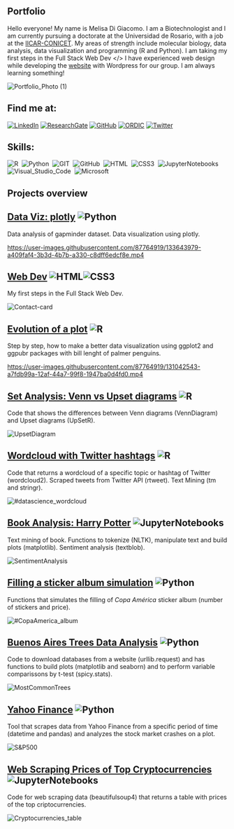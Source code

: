 ##  Portfolio

Hello everyone! My name is Melisa Di Giacomo. I am a Biotechnologist and I am currently pursuing a doctorate at the Universidad de Rosario, with a job at the [IICAR-CONICET](https://www.iicar-conicet.gob.ar/grupos-de-investigacion/genetica-y-mejoramiento-de-tomate/). My areas of strength include molecular biology, data analysis, data visualization and programming (R and Python). I am taking my first steps in the Full Stack Web Dev </> I have experienced web design while developing the [website](http://codigotomate.com.ar/) with Wordpress for our group. I am always learning something!

![Portfolio_Photo (1)](https://user-images.githubusercontent.com/87764919/126541673-2979eff6-cc3a-409b-b73e-9ab58def62de.jpg)

 
## Find me at:

[![LinkedIn](https://img.shields.io/badge/LinkedIn-0077B5?style=for-the-badge&logo=linkedin&logoColor=white)](https://www.linkedin.com/in/melisa-di-giacomo/)
[![ResearchGate](https://img.shields.io/badge/Research_Gate-38B2AC?style=for-the-badge&logo=ResearchGate&logoColor=white)](https://www.researchgate.net/profile/Melisa-Di-Giacomo)
[![GitHub](https://img.shields.io/badge/GitHub-100000?style=for-the-badge&logo=github&logoColor=white)](https://github.com/melisadigiacomo/melisadigiacomo)
[![ORDIC](https://img.shields.io/badge/ORCID-6DB33F?style=for-the-badge&logo=orcid&logoColor=white)](https://orcid.org/0000-0001-8770-3697)
[![Twitter](https://img.shields.io/badge/Twitter-1DA1F2?style=for-the-badge&logo=twitter&logoColor=white)](https://twitter.com/melisadigiacomo)


## Skills:
![R](https://img.shields.io/badge/R-276DC3?style=for-the-badge&logo=r&logoColor=white)&nbsp;
![Python](https://img.shields.io/badge/Python-14354C?style=for-the-badge&logo=python&logoColor=white)&nbsp;
![GIT](https://img.shields.io/badge/GIT-D83B01?style=for-the-badge&logo=GIT&logoColor=white)&nbsp;
![GitHub](https://img.shields.io/badge/GitHub-000000?style=for-the-badge&logo=GitHub&logoColor=white)&nbsp;
![HTML](https://img.shields.io/badge/HTML5-E34F26?style=for-the-badge&logo=html5&logoColor=white)&nbsp;
![CSS3](https://img.shields.io/badge/CSS3-00599C?style=for-the-badge&logo=CSS3&logoColor=white)&nbsp;
![JupyterNotebooks](https://img.shields.io/badge/Jupyter-D83B01?style=for-the-badge&logo=Jupyter&logoColor=white)&nbsp;
![Visual_Studio_Code](https://img.shields.io/badge/Visual_Studio_Code-00599C?style=for-the-badge&logo=VisualStudioCode&logoColor=white)&nbsp;
![Microsoft](https://img.shields.io/badge/Microsoft-666666?style=for-the-badge&logo=microsoft&logoColor=white)&nbsp;


## Projects overview

## [Data Viz: plotly](https://github.com/melisadigiacomo/dataviz-plotly) ![Python](https://img.shields.io/badge/Python-14354C?style=for-the-badge&logo=python&logoColor=white)&nbsp;
Data analysis of gapminder dataset. Data visualization using plotly. 

https://user-images.githubusercontent.com/87764919/133643979-a409faf4-3b3d-4b7b-a330-c8dff6edcf8e.mp4


## [Web Dev](https://github.com/melisadigiacomo/webdev) ![HTML](https://img.shields.io/badge/HTML5-E34F26?style=for-the-badge&logo=html5&logoColor=white)![CSS3](https://img.shields.io/badge/CSS3-00599C?style=for-the-badge&logo=CSS3&logoColor=white)&nbsp;
My first steps in the Full Stack Web Dev.

![Contact-card](https://github.com/melisadigiacomo/webdev/blob/master/contact_card/images/contact-card.jpg)

## [Evolution of a plot](https://github.com/melisadigiacomo/plotevolution) ![R](https://img.shields.io/badge/R-276DC3?style=for-the-badge&logo=r&logoColor=white)&nbsp;
Step by step, how to make a better data visualization using ggplot2 and ggpubr packages with bill lenght of palmer penguins.

https://user-images.githubusercontent.com/87764919/131042543-a7fdb99a-12af-44a7-99f8-1947ba0d4fd0.mp4


## [Set Analysis: Venn vs Upset diagrams](https://github.com/melisadigiacomo/SetAnalysis) ![R](https://img.shields.io/badge/R-276DC3?style=for-the-badge&logo=r&logoColor=white)&nbsp;
Code that shows the differences between Venn diagrams (VennDiagram) and Upset diagrams (UpSetR).

![UpsetDiagram](https://github.com/melisadigiacomo/SetAnalysis/blob/master/images/AttributeScatterplot.png)


## [Wordcloud with Twitter hashtags](https://github.com/melisadigiacomo/tweets_wordcloud) ![R](https://img.shields.io/badge/R-276DC3?style=for-the-badge&logo=r&logoColor=white)&nbsp;
Code that returns a wordcloud of a specific topic or hashtag of Twitter (wordcloud2). Scraped tweets from Twitter API (rtweet). Text Mining (tm and stringr).

![#datascience_wordcloud](https://github.com/melisadigiacomo/tweets_wordcloud/blob/master/%23datascience_wordcloud.png)


## [Book Analysis: Harry Potter](https://github.com/melisadigiacomo/bookanalysis) ![JupyterNotebooks](https://img.shields.io/badge/Jupyter-D83B01?style=for-the-badge&logo=Jupyter&logoColor=white)&nbsp;
Text mining of book. Functions to tokenize (NLTK), manipulate text and build plots (matplotlib). Sentiment analysis (textblob).

![SentimentAnalysis](https://github.com/melisadigiacomo/bookanalysis/blob/master/images/characters1.png)


## [Filling a sticker album simulation](https://github.com/melisadigiacomo/stickeralbum_simulation) ![Python](https://img.shields.io/badge/Python-14354C?style=for-the-badge&logo=python&logoColor=white)&nbsp;
Functions that simulates the filling of *Copa América* sticker album (number of stickers and price).

![#CopaAmerica_album](https://github.com/melisadigiacomo/stickeralbum_simulation/blob/master/album.png)


## [Buenos Aires Trees Data Analysis](https://github.com/melisadigiacomo/DataAnalysis_BuenosAiresTrees) ![Python](https://img.shields.io/badge/Python-14354C?style=for-the-badge&logo=python&logoColor=white)&nbsp;
Code to download databases from a website (urllib.request) and has functions to build plots (matplotlib and seaborn) and to perform variable comparissons by t-test (spicy.stats).

![MostCommonTrees](https://github.com/melisadigiacomo/DataAnalysis_BuenosAiresTrees/blob/master/Mostcommon_trees.png)

## [Yahoo Finance](https://github.com/melisadigiacomo/yahoo_finance) ![Python](https://img.shields.io/badge/Python-14354C?style=for-the-badge&logo=python&logoColor=white)&nbsp;
Tool that scrapes data from Yahoo Finance from a specific period of time (datetime and pandas) and analyzes the stock market crashes on a plot.

![S&P500](https://github.com/melisadigiacomo/yahoo_finance/blob/master/S%26P500%20index.png)

## [Web Scraping Prices of Top Cryptocurrencies](https://github.com/melisadigiacomo/Webscraping_TopCryptocurrencies) ![JupyterNotebooks](https://img.shields.io/badge/Jupyter-D83B01?style=for-the-badge&logo=Jupyter&logoColor=white)&nbsp;
Code for web scraping data (beautifulsoup4) that returns a table with prices of the top criptocurrencies.

![Cryptocurrencies_table](https://github.com/melisadigiacomo/Webscraping_TopCryptocurrencies/blob/master/Crypto_table.jpg)
